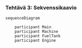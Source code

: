 ### Tehtävä 3: Sekvenssikaavio

```mermaid
sequenceDiagram

    participant Main
    participant Machine
    participant FuelTank
    participant Engine

```
